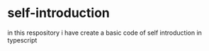 # self-introduction
in this respository i have create a basic code of self introduction in typescript
